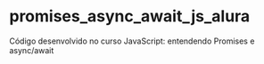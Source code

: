# promises_async_await_js_alura
Código desenvolvido no curso JavaScript: entendendo Promises e async/await
